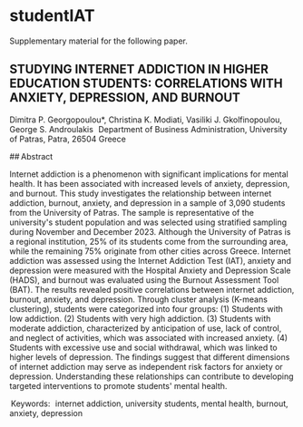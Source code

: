 # studentIAT
Supplementary material for the following paper.

## STUDYING INTERNET ADDICTION IN HIGHER EDUCATION STUDENTS: CORRELATIONS WITH ANXIETY, DEPRESSION, AND BURNOUT  

Dimitra P. Georgopoulou*, Christina K. Modiati, Vasiliki J. Gkolfinopoulou, George S. Androulakis   
Department of Business Administration, University of Patras, Patra, 26504 Greece   

## Abstract  

Internet addiction is a phenomenon with significant implications for mental health. It has been associated with increased levels of anxiety, depression, and burnout. This study investigates the relationship between internet addiction, burnout, anxiety, and depression in a sample of 3,090 students from the University of Patras. The sample is representative of the university's student population and was selected using stratified sampling during November and December 2023. Although the University of Patras is a regional institution, 25% of its students come from the surrounding area, while the remaining 75% originate from other cities across Greece. Internet addiction was assessed using the Internet Addiction Test (IAT), anxiety and depression were measured with the Hospital Anxiety and Depression Scale (HADS), and burnout was evaluated using the Burnout Assessment Tool (BAT). The results revealed positive correlations between internet addiction, burnout, anxiety, and depression. Through cluster analysis (K-means clustering), students were categorized into four groups: (1) Students with low addiction. (2) Students with very high addiction. (3) Students with moderate addiction, characterized by anticipation of use, lack of control, and neglect of activities, which was associated with increased anxiety. (4) Students with excessive use and social withdrawal, which was linked to higher levels of depression. The findings suggest that different dimensions of internet addiction may serve as independent risk factors for anxiety or depression. Understanding these relationships can contribute to developing targeted interventions to promote students' mental health.  

 Keywords:   internet addiction, university students, mental health, burnout, anxiety, depression   
